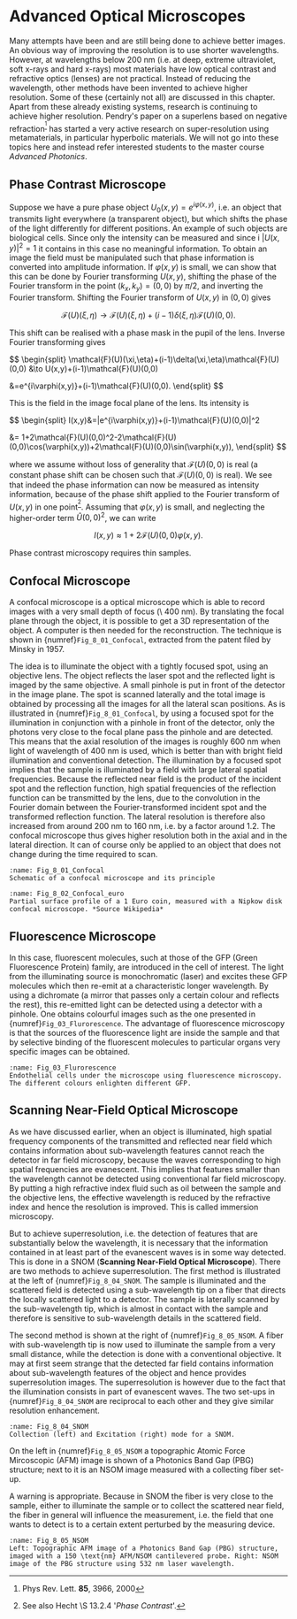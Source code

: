 # Advanced Optical Microscopes

Many attempts have been and are still being done to achieve better images. An obvious way of improving the resolution is to use shorter wavelengths. However, at wavelengths below 200 nm (i.e. at deep, extreme ultraviolet, soft x-rays and hard x-rays) most materials have low optical contrast and refractive optics (lenses) are not practical. Instead of reducing the wavelength, other methods have been invented to achieve higher resolution. Some of these (certainly not all) are discussed in this chapter.
Apart from these already existing systems, research is continuing to achieve higher resolution. Pendry's paper on a superlens based on negative refraction<sup>[^1]</sup> has started a very active research on super-resolution using metamaterials, in particular hyperbolic materials. We will not go into these topics here and instead refer interested students to the master course *Advanced Photonics*.

## Phase Contrast Microscope

Suppose we have a pure phase object $U_0(x,y)=e^{i\varphi(x,y)}$, i.e. an object that transmits light everywhere (a transparent object), but which shifts the phase of the light differently for different positions. An example of such objects are biological cells. Since only the intensity can be measured and since i $|U(x,y)|^2=1$ it contains in this case no meaningful information.
To obtain an image the field must be manipulated such that phase information is converted into amplitude information. If $\varphi(x,y)$ is small, we can show that this can be done by Fourier transforming $U(x,y)$, shifting the phase of the Fourier transform in the point $(k_x,k_y)=(0,0)$ by $\pi/2$, and inverting the Fourier transform. Shifting the Fourier transform of $U(x,y)$ in $(0,0)$ gives

$$
\mathcal{F}(U)\left(\xi,\eta\right)\to \mathcal{F}(U)(\xi,\eta)+(i-1)\delta(\xi,\eta)\mathcal{F}(U)(0,0).
$$

This shift can be realised with a phase mask in the pupil of the lens.
Inverse Fourier transforming gives

$$
\begin{split}
\mathcal{F}(U)(\xi,\eta)+(i-1)\delta(\xi,\eta)\mathcal{F}(U)(0,0) &\to U(x,y)+(i-1)\mathcal{F}(U)(0,0)


&=e^{i\varphi(x,y)}+(i-1)\mathcal{F}(U)(0,0).
\end{split}
$$

This is the field in the image focal plane of the lens. Its intensity is

$$
\begin{split}
I(x,y)&=|e^{i\varphi(x,y)}+(i-1)\mathcal{F}(U)(0,0)|^2


&= 1+2\mathcal{F}(U)(0,0)^2-2\mathcal{F}(U)(0,0)\cos(\varphi(x,y))+2\mathcal{F}(U)(0,0)\sin(\varphi(x,y)),
\end{split}
$$

where we assume without loss of generality that $\mathcal{F}(U)(0,0)$ is real (a constant phase shift can be chosen such that $\mathcal{F}(U)(0,0)$ is real).
We see that indeed the phase information can now be measured as intensity information, because of the phase shift applied to the Fourier transform of $U(x,y)$ in one point<sup>[^2]</sup>. Assuming that $\varphi(x,y)$ is small, and neglecting the higher-order term $\hat{U}(0,0)^2$, we can write

$$
I(x,y)\approx 1+2\mathcal{F}(U)(0,0)\varphi(x,y).
$$

Phase contrast microscopy requires thin samples.

## Confocal Microscope
A confocal microscope is a optical microscope which is able to record images with a very small depth of focus (\ 400 nm). By translating the focal plane through the object, it is possible to get a 3D representation of the object. A computer is then needed for the reconstruction.
The technique is shown in {numref}`Fig_8_01_Confocal`, extracted from the patent filed by Minsky in 1957.

The idea is to illuminate the object with a tightly focused spot, using an objective lens. The object reflects the laser spot and the reflected light is imaged by the same objective. A small pinhole is put in front of the detector in the image plane. The spot is scanned laterally and the total image is obtained by processing all the images for all the lateral scan positions.
As is illustrated in {numref}`Fig_8_01_Confocal`, by using a focused spot for the illumination in conjunction with a pinhole in front of the detector, only the photons very close to the focal plane pass the pinhole and are detected. This means that the axial resolution of the images is roughly 600 nm when light of wavelength of 400 nm is used, which is better than with bright field illumination and conventional detection. The illumination by a focused spot implies that the sample is illuminated by a field with large lateral spatial frequencies. Because the reflected near field is the product of the incident spot and the reflection function, high spatial frequencies of the reflection function can be transmitted by the lens, due to the convolution in the Fourier domain between the Fourier-transformed incident spot and the transformed reflection function. The lateral resolution is therefore also increased from around 200 nm to 160 nm, i.e. by a factor around 1.2. The confocal microscope thus gives higher resolution both in the axial and in the lateral direction. It can of course only be applied to an object that does not change during the time required to scan.


```{figure} Images/Chapter_8/Confocal.png
:name: Fig_8_01_Confocal
Schematic of a confocal microscope and its principle
```



```{figure} Images/Chapter_8/Confocal_1euro.png
:name: Fig_8_02_Confocal_euro
Partial surface profile of a 1 Euro coin, measured with a Nipkow disk confocal microscope. *Source Wikipedia*
```


## Fluorescence Microscope

In this case, fluorescent molecules, such at those of the GFP (Green Fluorescence Protein) family, are introduced in the cell of interest. The light from the illuminating source is monochromatic (laser) and excites these GFP molecules which then re-emit at a characteristic longer wavelength. By using a dichromate (a mirror that passes only a certain colour and reflects the rest), this re-emitted light can be detected using a detector with a pinhole. One obtains colourful images such as the one presented in {numref}`Fig_03_Flurorescence`. The advantage of fluorescence microscopy is that the sources of the fluorescence light are inside the sample and that by selective binding of the fluorescent molecules to particular organs very specific images can be obtained.


```{figure} Images/Chapter_8/FluorescentCells.jpg
:name: Fig_03_Flurorescence
Endothelial cells under the microscope using fluorescence microscopy. The different colours enlighten different GFP.
```

	

## Scanning Near-Field Optical Microscope

As we have discussed earlier, when an object is illuminated,
high spatial frequency components of the transmitted and reflected near field which contains information about sub-wavelength features cannot reach the detector in far field microscopy, because the waves corresponding to high spatial frequencies are evanescent. This implies that features smaller than the wavelength cannot be detected using conventional far field microscopy. By putting a high refractive index fluid such as oil between the sample and the objective lens, the effective wavelength is reduced by the refractive index and hence the resolution is improved. This is called immersion microscopy.




But to achieve superresolution, i.e. the detection of features that are substantially below the wavelength, it is necessary that the information contained in at least part of the evanescent waves is in some way detected. This is done in a SNOM (**Scanning Near-Field Optical Microscope**). There are two methods to achieve superresolution. The first method is illustrated at the left of {numref}`Fig_8_04_SNOM`. The sample is illuminated and the scattered field is detected using a sub-wavelength tip on a fiber that directs the locally scattered light to a detector. The sample is laterally scanned by the sub-wavelength tip, which is almost in contact with the sample and therefore is sensitive to sub-wavelength details in the scattered field.

The second method is shown at the right of {numref}`Fig_8_05_NSOM`. A fiber with sub-wavelength tip is now used to illuminate the sample from a very small distance, while the detection is done with a conventional objective. It may at first seem strange that the detected far field contains information about sub-wavelength features of the object and hence provides superresolution images. The superresolution is however due to the fact that the illumination consists in part of evanescent waves.
The two set-ups in {numref}`Fig_8_04_SNOM` are reciprocal to each other and they give similar resolution enhancement.

```{figure} Images/Chapter_8/NSOM_Collection.jpg
:name: Fig_8_04_SNOM
Collection (left) and Excitation (right) mode for a SNOM.
```


On the left in {numref}`Fig_8_05_NSOM` a topographic Atomic Force Mircoscopic (AFM) image is shown of a Photonics Band Gap (PBG) structure; next to it is an NSOM image measured with a collecting fiber set-up.

A warning is appropriate.
Because in SNOM the fiber is very close to the sample, either to illuminate the sample or to collect the scattered near field, the fiber in general will influence the measurement, i.e. the field that one wants to detect is to a certain extent perturbed by the measuring device.

```{figure} Images/Chapter_8/NSOM_imageA.jpg
:name: Fig_8_05_NSOM
Left: Topographic AFM image of a Photonics Band Gap (PBG) structure, imaged with a 150 \text{nm} AFM/NSOM cantilevered probe. Right: NSOM image of the PBG structure using 532 nm laser wavelength.
```




[^1]: Phys Rev. Lett. **85**, 3966, 2000

[^2]: See also Hecht \S 13.2.4 '*Phase Contrast*'.

